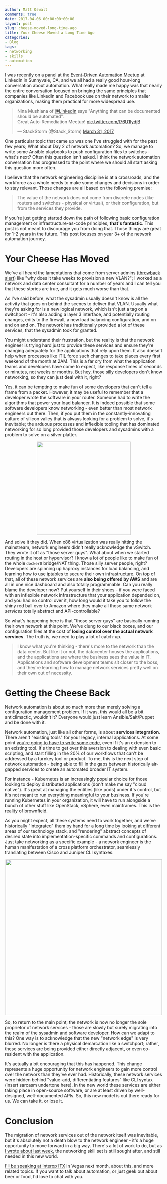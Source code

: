 ```yaml
---
author: Matt Oswalt
comments: true
date: 2017-04-06 00:00:00+00:00
layout: post
slug: cheese-moved-long-time-ago
title: Your Cheese Moved a Long Time Ago
categories:
- Blog
tags:
- networking
- skills
- automation
---
```


I was recently on a panel at the [Event-Driven Automation Meetup](https://www.meetup.com/Auto-Remediation-and-Event-Driven-Automation/) at LinkedIn in Sunnyvale, CA, and we all had a really good hour-long conversation about automation. What really made me happy was that nearly the entire conversation focused on bringing the same principles that companies like LinkedIn and Facebook use on their network to smaller organizations, making them practical for more widespread use.

<blockquote class="twitter-tweet tw-align-center" data-lang="en"><p lang="en" dir="ltr">Nina Mushiana of <a href="https://twitter.com/LinkedIn">@LinkedIn</a> says &quot;Anything that can be documented should be automated&quot;.<br>Great Auto-Remediation Meetup! <a href="https://t.co/l76U1IydjB">pic.twitter.com/l76U1IydjB</a></p>&mdash; StackStorm (@Stack_Storm) <a href="https://twitter.com/Stack_Storm/status/847664487620530177">March 31, 2017</a></blockquote>
<script async src="//platform.twitter.com/widgets.js" charset="utf-8"></script>

One particular topic that came up was one I've struggled with for the past few years; What about Day 2 of network automation? So, we manage to write some Ansible playbooks to push configuration files to switches - what's next? Often this question isn't asked. I think the network automation conversation has progressed to the point where we should all start asking this question more often.

I believe that the network engineering discipline is at a crossroads, and the workforce as a whole needs to make some changes and decisions in order to stay relevant. Those changes are all based on the following premise:

> The value of the network does not come from discrete nodes (like routers and switches - physical or virtual), or their configuration, but from the services they provide.

If you're just getting started down the path of following basic configuration management or infrastructure-as-code principles, **that's fantastic**. This post is not meant to discourage you from doing that. Those things are great for 1-2 years in the future. This post focuses on year 3+ of the network automation journey.

# Your Cheese Has Moved

We've all heard the lamentations that come from server admins ([throwback alert](https://keepingitclassless.net/2015/02/free-form-discussion-cleur/)) like "why does it take weeks to provision a new VLAN?"; I worked as a network and data center consultant for a number of years and I can tell you that these stories are true, and it gets much worse than that. 

As I've said before, what the sysadmin usually doesn't know is all the activity that goes on behind the scenes to deliver that VLAN. Usually what they're asking for is a new logical network, which isn't just a tag on a switchport - it's also adding a layer 3 interface, and potentially routing changes, edits to the firewall, a new load balancing configuration, and on and on and on. The network has traditionally provided a lot of these services, that the sysadmin took for granted.

You might understand their frustration, but the reality is that the network engineer is trying hard just to provide these services and ensure they're changing adequately for the applications that rely upon them. It also doesn't help when processes like ITIL force such changes to take places every first weekend of the month at 2AM. This is a far cry from what the application teams and developers have come to expect, like response times of seconds or minutes, not weeks or months. But hey, those silly developers don't know networking, so they can just deal with it, right?

Yes, it can be tempting to make fun of some developers that can't tell a frame from a packet. However, it may be useful to remember that a developer wrote the software in your router. Someone had to write the algorithms that power your load balancer. It is indeed possible that some software developers know networking - even better than most network engineers out there. Then, if you put them in the constantly-innovating culture of silicon valley that is always looking for a problem to solve, it's inevitable; the arduous processes and inflexible tooling that has dominated networking for so long provided those developers and sysadmins with a problem to solve on a silver platter.

<div style="text-align:center;"><a href="{{ site.url }}assets/2017/04/cheese.png"><img src="{{ site.url }}assets/2017/04/cheese.png" width="300" ></a></div>

And solve it they did. When x86 virtualization was really hitting the mainstream, network engineers didn't really acknowledge the vSwitch. They wrote it off as "those server guys". What about when we started routing in the host or hypervisor? I know a lot of people like to make fun of the whole `docker0` bridge/NAT thing. Those silly server people, right? Developers are spinning up haproxy instances for load balancing, and learning how to use iptables to secure their own infrastructure. On top of that, all of these network services are **also being offered by AWS** and are all in one nice dashboard and also totally programmable. Can you really blame the developer now? Put yourself in their shoes - if you were faced with an inflexible network infrastructure that your application depended on, and you had no control over it, how long would it take you to follow the shiny red ball over to Amazon where they make all those same network *services* totally abstract and API-controllable?

So what's happening here is that "those server guys" are basically running their own network at this point. We've clung to our black boxes, and our configuration files at the cost of **losing control over the actual network services**. The truth is, we need to play a lot of catch-up.

 > I know what you're thinking - there's more to the network than the data center. But like it or not, the datacenter houses the applications, and the applications are where the business sees the value in IT. Applications and software development teams sit closer to the boss, and they're learning how to manage network services pretty well on their own out of necessity.

# Getting the Cheese Back

Network automation is about so much more than merely solving a configuration management problem. If it was, this would all be a bit anticlimactic, wouldn't it? Everyone would just learn Ansible/Salt/Puppet and be done with it.

Network automation, just like all other forms, is about **services integration**. There aren't "existing tools" for your legacy, internal applications. At some point [you're going to have to write some code](https://keepingitclassless.net/2017/03/learn-programming-or-perish/), even if it's an extension to an existing tool. It's time to get over this aversion to dealing with even basic scripting, and start filling in the 20% of our workflows that can't be addressed by a turnkey tool or product. To me, this is the next step of network automation - being able to fill in the gaps between historically air-gapped services to create an automated broader IT system.

For instance - Kubernetes is an increasingly popular choice for those looking to deploy distributed applications (don't make me say "cloud native"). It's great at managing the entities (like pods) under it's control, but it's not meant to run everything meaningful to your business. If you're running Kubernetes in your organization, it will have to run alongside a bunch of other stuff like OpenStack, vSphere, even mainframes. This is the reality of brownfield.

As you might expect, all these systems need to work together, and we've historically "integrated" them by hand for a long time by looking at different areas of our technology stack, and "rendering" abstract concepts of desired state into implementation-specific commands and configurations. Just take networking as a specific example - a network engineer is the human manifestation of a cross platform orchestrator, seamlessly translating between Cisco and Juniper CLI syntaxes.

<div style="text-align:center;"><a href="{{ site.url }}assets/2017/04/dr_garencieres.jpg"><img src="{{ site.url }}assets/2017/04/dr_garencieres.jpg" width="500" ></a></div>

So, to return to the main point; the network is now no longer the sole proprietor of network services - those are slowly but surely migrating into the realm of the sysadmin and software developer. How can we adapt to this? One way is to acknowledge that the new "network edge" is very blurred. No longer is there a physical demarcation like a switchport; rather, these services are being provided either directly adjacent, or even co-resident with the application.

It's actually a bit encouraging that this has happened. This change represents a huge opportunity for network engineers to gain more control over the network than they've ever had. Historically, these network services were hidden behind "value-add, differentiating features" like CLI syntax (insert sarcasm undertone here). In the new world these services are either taking place in open-source software, or are at least driven by well-designed, well-documented APIs. So, this new model is out there ready for us. We can take it, or lose it.

# Conclusion

The migration of network services out of the network itself was inevitable, but it's absolutely not a death blow to the network engineer - it's a huge opportunity to move forward in a big way. There's a lot of work to do, but as [I wrote about last week](https://keepingitclassless.net/2017/03/learn-programming-or-perish/), the networking skill set is still sought after, and still needed in this new world.

[I'll be speaking at Interop ITX](http://info.interop.com/itx/2017/scheduler/session/fundamental-principles-of-automation) in Vegas next month, about this, and more related topics. If you want to talk about automation, or just geek out about beer or food, I'd love to chat with you.
